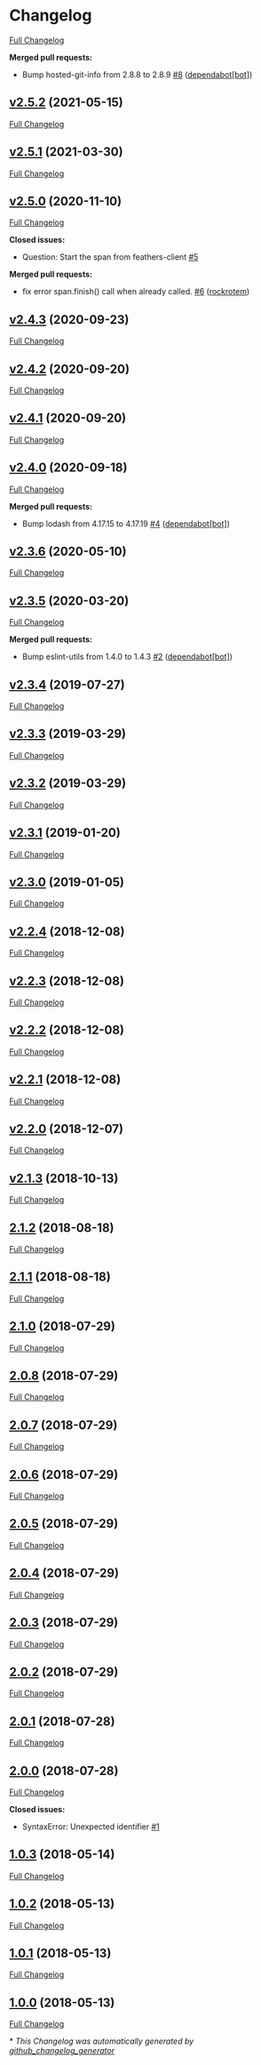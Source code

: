 # Changelog

[Full Changelog](https://github.com/dekelev/feathers-opentracing/compare/v2.5.2...HEAD)

**Merged pull requests:**

- Bump hosted-git-info from 2.8.8 to 2.8.9 [\#8](https://github.com/dekelev/feathers-opentracing/pull/8) ([dependabot[bot]](https://github.com/apps/dependabot))

## [v2.5.2](https://github.com/dekelev/feathers-opentracing/tree/v2.5.2) (2021-05-15)

[Full Changelog](https://github.com/dekelev/feathers-opentracing/compare/v2.5.1...v2.5.2)

## [v2.5.1](https://github.com/dekelev/feathers-opentracing/tree/v2.5.1) (2021-03-30)

[Full Changelog](https://github.com/dekelev/feathers-opentracing/compare/v2.5.0...v2.5.1)

## [v2.5.0](https://github.com/dekelev/feathers-opentracing/tree/v2.5.0) (2020-11-10)

[Full Changelog](https://github.com/dekelev/feathers-opentracing/compare/v2.4.3...v2.5.0)

**Closed issues:**

- Question: Start the span from feathers-client [\#5](https://github.com/dekelev/feathers-opentracing/issues/5)

**Merged pull requests:**

- fix error span.finish\(\) call when already called. [\#6](https://github.com/dekelev/feathers-opentracing/pull/6) ([rockrotem](https://github.com/rockrotem))

## [v2.4.3](https://github.com/dekelev/feathers-opentracing/tree/v2.4.3) (2020-09-23)

[Full Changelog](https://github.com/dekelev/feathers-opentracing/compare/v2.4.2...v2.4.3)

## [v2.4.2](https://github.com/dekelev/feathers-opentracing/tree/v2.4.2) (2020-09-20)

[Full Changelog](https://github.com/dekelev/feathers-opentracing/compare/v2.4.1...v2.4.2)

## [v2.4.1](https://github.com/dekelev/feathers-opentracing/tree/v2.4.1) (2020-09-20)

[Full Changelog](https://github.com/dekelev/feathers-opentracing/compare/v2.4.0...v2.4.1)

## [v2.4.0](https://github.com/dekelev/feathers-opentracing/tree/v2.4.0) (2020-09-18)

[Full Changelog](https://github.com/dekelev/feathers-opentracing/compare/v2.3.6...v2.4.0)

**Merged pull requests:**

- Bump lodash from 4.17.15 to 4.17.19 [\#4](https://github.com/dekelev/feathers-opentracing/pull/4) ([dependabot[bot]](https://github.com/apps/dependabot))

## [v2.3.6](https://github.com/dekelev/feathers-opentracing/tree/v2.3.6) (2020-05-10)

[Full Changelog](https://github.com/dekelev/feathers-opentracing/compare/v2.3.5...v2.3.6)

## [v2.3.5](https://github.com/dekelev/feathers-opentracing/tree/v2.3.5) (2020-03-20)

[Full Changelog](https://github.com/dekelev/feathers-opentracing/compare/v2.3.4...v2.3.5)

**Merged pull requests:**

- Bump eslint-utils from 1.4.0 to 1.4.3 [\#2](https://github.com/dekelev/feathers-opentracing/pull/2) ([dependabot[bot]](https://github.com/apps/dependabot))

## [v2.3.4](https://github.com/dekelev/feathers-opentracing/tree/v2.3.4) (2019-07-27)

[Full Changelog](https://github.com/dekelev/feathers-opentracing/compare/v2.3.3...v2.3.4)

## [v2.3.3](https://github.com/dekelev/feathers-opentracing/tree/v2.3.3) (2019-03-29)

[Full Changelog](https://github.com/dekelev/feathers-opentracing/compare/v2.3.2...v2.3.3)

## [v2.3.2](https://github.com/dekelev/feathers-opentracing/tree/v2.3.2) (2019-03-29)

[Full Changelog](https://github.com/dekelev/feathers-opentracing/compare/v2.3.1...v2.3.2)

## [v2.3.1](https://github.com/dekelev/feathers-opentracing/tree/v2.3.1) (2019-01-20)

[Full Changelog](https://github.com/dekelev/feathers-opentracing/compare/v2.3.0...v2.3.1)

## [v2.3.0](https://github.com/dekelev/feathers-opentracing/tree/v2.3.0) (2019-01-05)

[Full Changelog](https://github.com/dekelev/feathers-opentracing/compare/v2.2.4...v2.3.0)

## [v2.2.4](https://github.com/dekelev/feathers-opentracing/tree/v2.2.4) (2018-12-08)

[Full Changelog](https://github.com/dekelev/feathers-opentracing/compare/v2.2.3...v2.2.4)

## [v2.2.3](https://github.com/dekelev/feathers-opentracing/tree/v2.2.3) (2018-12-08)

[Full Changelog](https://github.com/dekelev/feathers-opentracing/compare/v2.2.2...v2.2.3)

## [v2.2.2](https://github.com/dekelev/feathers-opentracing/tree/v2.2.2) (2018-12-08)

[Full Changelog](https://github.com/dekelev/feathers-opentracing/compare/v2.2.1...v2.2.2)

## [v2.2.1](https://github.com/dekelev/feathers-opentracing/tree/v2.2.1) (2018-12-08)

[Full Changelog](https://github.com/dekelev/feathers-opentracing/compare/v2.2.0...v2.2.1)

## [v2.2.0](https://github.com/dekelev/feathers-opentracing/tree/v2.2.0) (2018-12-07)

[Full Changelog](https://github.com/dekelev/feathers-opentracing/compare/v2.1.3...v2.2.0)

## [v2.1.3](https://github.com/dekelev/feathers-opentracing/tree/v2.1.3) (2018-10-13)

[Full Changelog](https://github.com/dekelev/feathers-opentracing/compare/2.1.2...v2.1.3)

## [2.1.2](https://github.com/dekelev/feathers-opentracing/tree/2.1.2) (2018-08-18)

[Full Changelog](https://github.com/dekelev/feathers-opentracing/compare/2.1.1...2.1.2)

## [2.1.1](https://github.com/dekelev/feathers-opentracing/tree/2.1.1) (2018-08-18)

[Full Changelog](https://github.com/dekelev/feathers-opentracing/compare/2.1.0...2.1.1)

## [2.1.0](https://github.com/dekelev/feathers-opentracing/tree/2.1.0) (2018-07-29)

[Full Changelog](https://github.com/dekelev/feathers-opentracing/compare/2.0.8...2.1.0)

## [2.0.8](https://github.com/dekelev/feathers-opentracing/tree/2.0.8) (2018-07-29)

[Full Changelog](https://github.com/dekelev/feathers-opentracing/compare/2.0.7...2.0.8)

## [2.0.7](https://github.com/dekelev/feathers-opentracing/tree/2.0.7) (2018-07-29)

[Full Changelog](https://github.com/dekelev/feathers-opentracing/compare/2.0.6...2.0.7)

## [2.0.6](https://github.com/dekelev/feathers-opentracing/tree/2.0.6) (2018-07-29)

[Full Changelog](https://github.com/dekelev/feathers-opentracing/compare/2.0.5...2.0.6)

## [2.0.5](https://github.com/dekelev/feathers-opentracing/tree/2.0.5) (2018-07-29)

[Full Changelog](https://github.com/dekelev/feathers-opentracing/compare/2.0.4...2.0.5)

## [2.0.4](https://github.com/dekelev/feathers-opentracing/tree/2.0.4) (2018-07-29)

[Full Changelog](https://github.com/dekelev/feathers-opentracing/compare/2.0.3...2.0.4)

## [2.0.3](https://github.com/dekelev/feathers-opentracing/tree/2.0.3) (2018-07-29)

[Full Changelog](https://github.com/dekelev/feathers-opentracing/compare/2.0.2...2.0.3)

## [2.0.2](https://github.com/dekelev/feathers-opentracing/tree/2.0.2) (2018-07-29)

[Full Changelog](https://github.com/dekelev/feathers-opentracing/compare/2.0.1...2.0.2)

## [2.0.1](https://github.com/dekelev/feathers-opentracing/tree/2.0.1) (2018-07-28)

[Full Changelog](https://github.com/dekelev/feathers-opentracing/compare/2.0.0...2.0.1)

## [2.0.0](https://github.com/dekelev/feathers-opentracing/tree/2.0.0) (2018-07-28)

[Full Changelog](https://github.com/dekelev/feathers-opentracing/compare/1.0.3...2.0.0)

**Closed issues:**

- SyntaxError: Unexpected identifier [\#1](https://github.com/dekelev/feathers-opentracing/issues/1)

## [1.0.3](https://github.com/dekelev/feathers-opentracing/tree/1.0.3) (2018-05-14)

[Full Changelog](https://github.com/dekelev/feathers-opentracing/compare/1.0.2...1.0.3)

## [1.0.2](https://github.com/dekelev/feathers-opentracing/tree/1.0.2) (2018-05-13)

[Full Changelog](https://github.com/dekelev/feathers-opentracing/compare/1.0.1...1.0.2)

## [1.0.1](https://github.com/dekelev/feathers-opentracing/tree/1.0.1) (2018-05-13)

[Full Changelog](https://github.com/dekelev/feathers-opentracing/compare/1.0.0...1.0.1)

## [1.0.0](https://github.com/dekelev/feathers-opentracing/tree/1.0.0) (2018-05-13)

[Full Changelog](https://github.com/dekelev/feathers-opentracing/compare/74cc92e554960176af3674eb75cfdcbac102650c...1.0.0)



\* *This Changelog was automatically generated by [github_changelog_generator](https://github.com/github-changelog-generator/github-changelog-generator)*
